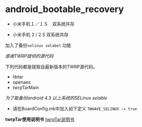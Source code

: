 android_bootable_recovery
=========================
- 小米手机１／１Ｓ　双系统共存

- 小米手机 2 / 2 S 双系统共存

加入了备份`selinux selabel` 功能

*感谢TWRP提供的源代码*

下列代码都是提取自最新版本的TWRP源代码。
  - libtar 
  - openaes 
  - twrpTarMain 

*为了能备份android 4.3 以上系统的SELinux selable*
- 请在BoardConfig.mk中加入如下定义
  `TWHAVE_SELINUX := true`

**twrpTar使用说明书**
[twrpTar说明书](twrpTarMain/README.md)
